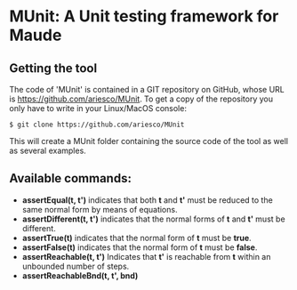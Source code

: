 MUnit: A Unit testing framework for Maude
=========================================

Getting the tool
----------------

The code of 'MUnit' is contained in a GIT repository on GitHub, whose URL is
https://github.com/ariesco/MUnit. To get a copy of the repository you only
have to write in your Linux/MacOS console:

    $ git clone https://github.com/ariesco/MUnit

This will create a MUnit folder containing the source code of the tool as well as
several examples.

Available commands:
-------------------
* **assertEqual(t, t')** indicates that both **t** and **t'** must be reduced to the same
normal form by means of equations.
* **assertDifferent(t, t')** indicates that the normal forms of **t** and **t'** must
be different.
* **assertTrue(t)** indicates that the normal form of **t** must be **true**.
* **assertFalse(t)** indicates that the normal form of **t** must be **false**.
* **assertReachable(t, t')** Indicates that **t'** is reachable from **t** within an
unbounded number of steps.
* **assertReachableBnd(t, t', bnd)**